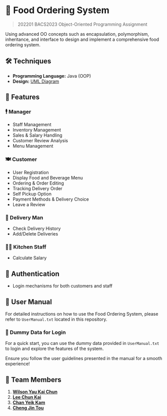 # 🍕 Food Ordering System 
> 202201 BACS2023 Object-Oriented Programming Assignment

Using advanced OO concepts such as encapsulation, polymorphism, inheritance, and interface to design and implement a comprehensive food ordering system.

## 🛠 Techniques
- **Programming Language:** Java (OOP)
- **Design:** [UML Diagram](UML-Diagram.png)

## 🌟 Features

### 🕴️ Manager
- Staff Management
- Inventory Management
- Sales & Salary Handling
- Customer Review Analysis
- Menu Management

### 🍽️ Customer
- User Registration
- Display Food and Beverage Menu
- Ordering & Order Editing
- Tracking Delivery Order
- Self Pickup Option
- Payment Methods & Delivery Choice
- Leave a Review

### 🚚 Delivery Man
- Check Delivery History
- Add/Delete Deliveries

### 👩‍🍳 Kitchen Staff
- Calculate Salary

## 🔐 Authentication 
- Login mechanisms for both customers and staff

## 📖 User Manual

For detailed instructions on how to use the Food Ordering System, please refer to `UserManual.txt` located in this repository.

### 🔑 Dummy Data for Login
For a quick start, you can use the dummy data provided in `UserManual.txt` to login and explore the features of the system. 

Ensure you follow the user guidelines presented in the manual for a smooth experience!


## 📜 Team Members

1. [**Wilson Yau Kai Chun**](https://github.com/wilsonyau02)
2. [**Lee Chun Kai**](https://github.com/BananaKing123)
3. [**Chan Yeik Kam**](https://github.com/CYKam-00)
4. [**Cheng Jin Tou**](https://github.com/ACJT123)

